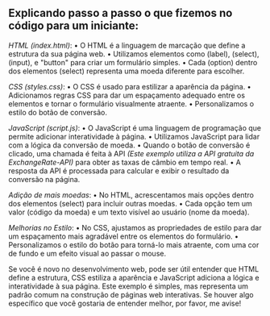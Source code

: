 ## Explicando passo a passo o que fizemos no código para um iniciante:
*HTML (index.html)*:
•	O HTML é a linguagem de marcação que define a estrutura da sua página web.
•	Utilizamos elementos como (label), (select), (input), e "button" para criar um formulário simples.
•	Cada (option) dentro dos elementos (select) representa uma moeda diferente para escolher.

*CSS (styles.css)*:
•	O CSS é usado para estilizar a aparência da página.
•	Adicionamos regras CSS para dar um espaçamento adequado entre os elementos e tornar o formulário visualmente atraente.
•	Personalizamos o estilo do botão de conversão.


*JavaScript (script.js)*:
•	O JavaScript é uma linguagem de programação que permite adicionar interatividade à página.
•	Utilizamos JavaScript para lidar com a lógica da conversão de moeda.
•	Quando o botão de conversão é clicado, uma chamada é feita à API *(Este exemplo utiliza a API gratuita da ExchangeRate-API)*  para obter as taxas de câmbio em tempo real.
•	A resposta da API é processada para calcular e exibir o resultado da conversão na página.


*Adição de mais moedas*:
•	No HTML, acrescentamos mais opções dentro dos elementos (select) para incluir outras moedas.
•	Cada opção tem um valor (código da moeda) e um texto visível ao usuário (nome da moeda).


*Melhorias no Estilo*:
•	No CSS, ajustamos as propriedades de estilo para dar um espaçamento mais agradável entre os elementos do formulário.
•	Personalizamos o estilo do botão para torná-lo mais atraente, com uma cor de fundo e um efeito visual ao passar o mouse.


Se você é novo no desenvolvimento web, pode ser útil entender que HTML define a estrutura, CSS estiliza a aparência e JavaScript adiciona a lógica e interatividade à sua página. Este exemplo é simples, mas representa um padrão comum na construção de páginas web interativas. Se houver algo específico que você gostaria de entender melhor, por favor, me avise!